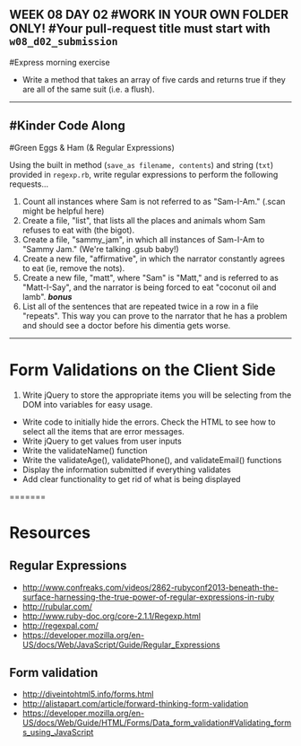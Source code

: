 WEEK 08 DAY 02
#WORK IN YOUR OWN FOLDER ONLY!
#Your pull-request title must start with `w08_d02_submission`
---
#Express morning exercise
- Write a method that takes an array of five cards and returns true if they are all of the same suit (i.e. a flush).

---
#Kinder Code Along
---
#Green Eggs & Ham (& Regular Expressions)

Using the built in method (`save_as filename, contents`) and string (`txt`) provided in `regexp.rb`, write regular expressions to perform the following requests...

1. Count all instances where Sam is not referred to as "Sam-I-Am."  (.scan might be helpful here)
2. Create a file, "list", that lists all the places and animals whom Sam refuses to eat with (the bigot).
3. Create a file, "sammy_jam", in which all instances of Sam-I-Am to "Sammy Jam." (We're talking .gsub baby!)
4. Create a new file, "affirmative", in which the narrator constantly agrees to eat (ie, remove the nots).
5. Create a new file, "matt", where "Sam" is "Matt," and is referred to as "Matt-I-Say", and the narrator is being forced to eat "coconut oil and lamb".
***bonus***
6. List all of the sentences that are repeated twice in a row in a file "repeats". This way you can prove to the narrator that he has a problem and should see a doctor before his dimentia gets worse.

---

# Form Validations on the Client Side

1. Write jQuery to store the appropriate items you will be selecting from the DOM into variables for easy usage.
* Write code to initially hide the errors. Check the HTML to see how to select all the items that are error messages.
* Write jQuery to get values from user inputs
* Write the validateName() function
* Write the validateAge(), validatePhone(), and validateEmail() functions
* Display the information submitted if everything validates
* Add clear functionality to get rid of what is being displayed

=======

# Resources
## Regular Expressions
* http://www.confreaks.com/videos/2862-rubyconf2013-beneath-the-surface-harnessing-the-true-power-of-regular-expressions-in-ruby
* http://rubular.com/
* http://www.ruby-doc.org/core-2.1.1/Regexp.html
* http://regexpal.com/
* https://developer.mozilla.org/en-US/docs/Web/JavaScript/Guide/Regular_Expressions

## Form validation
* http://diveintohtml5.info/forms.html
* http://alistapart.com/article/forward-thinking-form-validation
* https://developer.mozilla.org/en-US/docs/Web/Guide/HTML/Forms/Data_form_validation#Validating_forms_using_JavaScript
